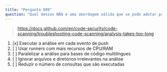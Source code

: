 ```yaml
---
title: "Pergunta 089"
question: "Qual dessas NÃO é uma abordagem válida que se pode adotar para reduzir o tempo que o fluxo de trabalho de análise do CodeQL leva para ser concluído?" 
---
```


> https://docs.github.com/en/code-security/code-scanning/troubleshooting-code-scanning/analysis-takes-too-long
1. [x] Executar a análise em cada evento de push
1. [ ] Usar runners com mais recursos de CPU/RAM
1. [ ] Paralelizar a análise para bases de código multilíngues
1. [ ] Ignorar arquivos e diretórios irrelevantes na análise
1. [ ] Reduzir o número de consultas que são executadas
